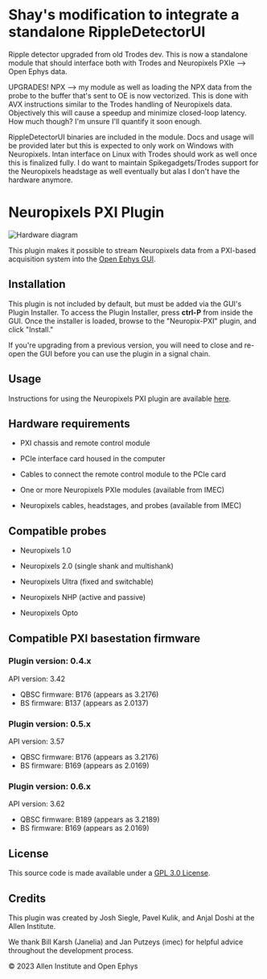 # Shay's modification to integrate a standalone RippleDetectorUI
Ripple detector upgraded from old Trodes dev. This is now a standalone module that should interface both with Trodes and Neuropixels PXIe --> Open Ephys data. 

UPGRADES! NPX --> my module as well as loading the NPX data from the probe to the buffer that's sent to OE is now vectorized. This is done with AVX instructions similar to the Trodes handling of Neuropixels data. Objectively this will cause a speedup and minimize closed-loop latency. How much though? I'm unsure I'll quantify it soon enough.

RippleDetectorUI binaries are included in the module. Docs and usage will be provided later but this is expected to only work on Windows with Neuropixels. Intan interface on Linux with Trodes should work as well once this is finalized fully. I do want to maintain Spikegadgets/Trodes support for the Neuropixels headstage as well eventually but alas I don't have the hardware anymore.

# Neuropixels PXI Plugin

![Hardware diagram](https://open-ephys.github.io/gui-docs/_images/neuropix-pxi-01.png)

This plugin makes it possible to stream Neuropixels data from a PXI-based acquisition system into the [Open Ephys GUI](https://github.com/open-ephys/plugin-gui).

## Installation

This plugin is not included by default, but must be added via the GUI's Plugin Installer. To access the Plugin Installer, press **ctrl-P** from inside the GUI. Once the installer is loaded, browse to the "Neuropix-PXI" plugin, and click "Install."

If you're upgrading from a previous version, you will need to close and re-open the GUI before you can use the plugin in a signal chain.

## Usage

Instructions for using the Neuropixels PXI plugin are available [here](https://open-ephys.github.io/gui-docs/User-Manual/Plugins/Neuropixels-PXI.html).

## Hardware requirements

- PXI chassis and remote control module

- PCIe interface card housed in the computer

- Cables to connect the remote control module to the PCIe card

- One or more Neuropixels PXIe modules (available from IMEC)

- Neuropixels cables, headstages, and probes (available from IMEC)

## Compatible probes

- Neuropixels 1.0

- Neuropixels 2.0 (single shank and multishank)

- Neuropixels Ultra (fixed and switchable)

- Neuropixels NHP (active and passive)

- Neuropixels Opto

## Compatible PXI basestation firmware

### Plugin version: 0.4.x

API version: 3.42
- QBSC firmware: B176 (appears as 3.2176)
- BS firmware: B137 (appears as 2.0137)

### Plugin version: 0.5.x

API version: 3.57
- QBSC firmware: B176 (appears as 3.2176)
- BS firmware: B169 (appears as 2.0169)

### Plugin version: 0.6.x

API version: 3.62
- QBSC firmware: B189 (appears as 3.2189)
- BS firmware: B169 (appears as 2.0169)

## License

This source code is made available under a [GPL 3.0 License](LICENSE).

## Credits

This plugin was created by Josh Siegle, Pavel Kulik, and Anjal Doshi at the Allen Institute.

We thank Bill Karsh (Janelia) and Jan Putzeys (imec) for helpful advice throughout the development process.

© 2023 Allen Institute and Open Ephys
